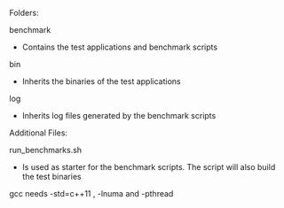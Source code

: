 Folders:

benchmark   
 - Contains the test applications and benchmark scripts
 
bin  
 - Inherits the binaries of the test applications
 
log  
 -  Inherits log files generated by the benchmark scripts  


Additional Files:

run_benchmarks.sh   
 - Is used as starter for the benchmark scripts. The script will also build the test binaries
                    
                    
gcc needs -std=c++11 , -lnuma and -pthread